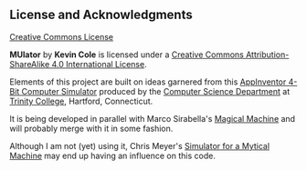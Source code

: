 ## License and Acknowledgments

[Creative Commons
License](https://i.creativecommons.org/l/by-sa/4.0/88x31.png")

__MUlator__ by __Kevin Cole__ is licensed under a [Creative Commons
Attribution-ShareAlike 4.0 International
License](http://creativecommons.org/licenses/by-sa/4.0/).

Elements of this project are built on ideas garnered from this
[AppInventor 4-Bit Computer
Simulator](http://appinventor.cs.trincoll.edu/csp/webapps/computer/gen0.html)
produced by the [Computer Science
Department](http://www.trincoll.edu/Academics/MajorsAndMinors/Computer/Pages/default.aspx)
at [Trinity College](http://www.trincoll.edu/), Hartford,
Connecticut.

It is being developed in parallel with Marco Sirabella's 
[Magical Machine](https://github.com/mjsir911/Magical-Machine) and will
probably merge with it in some fashion.

Although I am not (yet) using it,  Chris Meyer's [Simulator for a Mytical
Machine](http://www.openbookproject.net/py4fun/mm/simulator.html) may end
up having an influence on this code.
